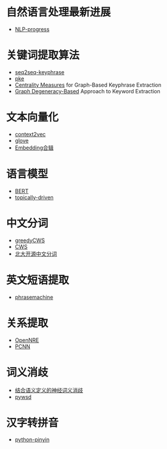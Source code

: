 # 自然语言处理最新进展
- [NLP-progress](https://github.com/sebastianruder/NLP-progress)

# 关键词提取算法
- [seq2seq-keyphrase](https://github.com/memray/seq2seq-keyphrase)
- [pke](https://github.com/boudinfl/pke)
- [Centrality Measures](https://github.com/boudinfl/centrality_measures_ijcnlp13) for Graph-Based Keyphrase Extraction
- [Graph Degeneracy-Based](https://github.com/Tixierae/EMNLP_2016) Approach to Keyword Extraction

# 文本向量化
- [context2vec](https://github.com/orenmel/context2vec)
- [glove](https://github.com/stanfordnlp/GloVe)
- [Embedding合辑](https://github.com/Separius/awesome-sentence-embedding)

# 语言模型
- [BERT](https://github.com/google-research/bert)
- [topically-driven](https://github.com/jhlau/topically-driven-language-model)

# 中文分词
- [greedyCWS](https://github.com/jcyk/greedyCWS)
- [CWS](https://github.com/jcyk/CWS)
- [北大开源中文分词](https://github.com/lancopku/pkuseg-python)

# 英文短语提取
- [phrasemachine](https://github.com/slanglab/phrasemachine)

# 关系提取
- [OpenNRE](https://github.com/thunlp/OpenNRE)
- [PCNN](https://github.com/pencoa/PCNN)

# 词义消歧
- [结合语义定义的神经词义消歧](https://github.com/luofuli/word-sense-disambiguation)
- [pywsd](https://github.com/alvations/pywsd)

# 汉字转拼音
- [python-pinyin](https://github.com/mozillazg/python-pinyin)
